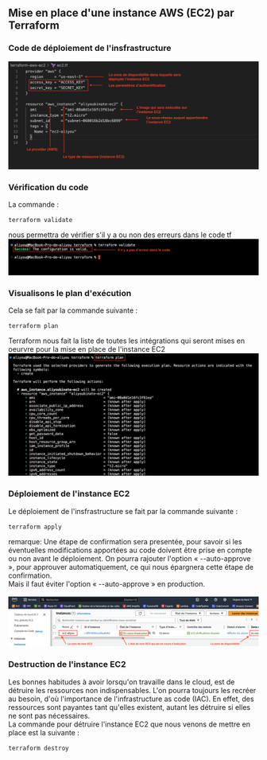 ## Mise en place d'une instance AWS (EC2) par Terraform

### Code de déploiement de l'insfrastructure
![image](ec2.tf.png)

### Vérification du code 
La commande :
```
terraform validate
```
nous permettra de vérifier s'il y a ou non des erreurs dans le code tf
![image](tf-validate.png)

### Visualisons le plan d'exécution
Cela se fait par la commande suivante : 

```
terraform plan
```
Terraform nous fait la liste de toutes les intégrations qui seront mises en oeurvre pour la mise en place de l'instance EC2
![image](tf-plan.png)



### Déploiement de l'instance EC2
 Le déploiement de l'insfrastructure se fait par la commande suivante :

 ```
terraform apply
```
remarque: Une étape de confirmation sera presentée, pour savoir si les éventuelles modifications apportées au code doivent être prise en compte ou non avant le déploiement.
On pourra rajouter l'option « --auto-approve », pour approuver automatiquement, ce qui nous épargnera cette étape de confirmation.
<br />
Mais il faut éviter l'option « --auto-approve » en production.
<br /><br />
![image](mise-en-place-ec2_1.png)


### Destruction de l'instance EC2
Les bonnes habitudes à avoir lorsqu'on travaille dans le cloud, est de détruire les ressources non indispensables. L'on pourra toujours les recréer au besoin, d'où l'importance de l'infrastructure as code (IAC).
En effet, des ressources sont payantes tant qu'elles existent, autant les détruire si elles ne sont pas nécessaires.
<br />
La commande pour détruire l'instance EC2 que nous venons de mettre en place est la suivante : 
 ```
terraform destroy
```